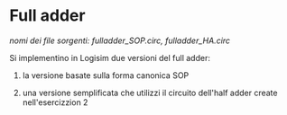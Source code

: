 # Full adder

*nomi dei file sorgenti: fulladder_SOP.circ, fulladder_HA.circ*

Si implementino in Logisim due versioni del full adder:

1. la versione basate sulla forma canonica SOP

2. una versione semplificata che utilizzi il circuito dell'half adder create nell'esercizzion 2
